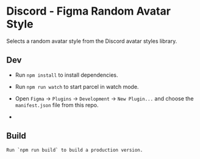 # Discord - Figma Random Avatar Style

Selects a random avatar style from the Discord avatar styles library.

## Dev

- Run `npm install` to install dependencies.
- Run `npm run watch` to start parcel in watch mode.
- Open `Figma` -> `Plugins` -> `Development` -> `New Plugin...` and choose the `manifest.json` file from this repo.

-

## Build

```
Run `npm run build` to build a production version.
```

